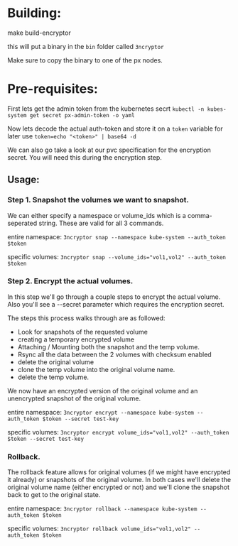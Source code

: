 # Building:
make build-encryptor

this will put a binary in the `bin` folder called `3ncryptor`

Make sure to copy the binary to one of the px nodes.
# Pre-requisites:

First lets get the admin token from the kubernetes secrt
`kubectl -n kubes-system get secret px-admin-token -o yaml`

Now lets decode the actual auth-token and store it on a `token` variable for later use
`token=echo "<token>" | base64 -d`

We can also go take a look at our pvc specification for the encryption secret.
You will need this during the encryption step.

## Usage:
### Step 1. Snapshot the volumes we want to snapshot. 

We can either specify a namespace or volume_ids which is a comma-seperated string.
These are valid for all 3 commands.

entire namespace:
`3ncryptor snap --namespace kube-system --auth_token $token`

specific volumes:
`3ncryptor snap --volume_ids="vol1,vol2" --auth_token $token`

### Step 2. Encrypt the actual volumes.
In this step we'll go through a couple steps to encrypt the actual volume.
Also you'll see a --secret parameter which requires the encryption secret.

The steps this process walks through are as followed:
- Look for snapshots of the requested volume
- creating a temporary encrypted volume
- Attaching / Mounting both the snapshot and the temp volume.
- Rsync all the data between the 2 volumes with checksum enabled
- delete the original volume
- clone the temp volume into the original volume name.
- delete the temp volume.

We now have an encrypted version of the original volume and an unencrypted snapshot of the original volume.

entire namespace:
`3ncryptor encrypt --namespace kube-system --auth_token $token --secret test-key`

specific volumes:
`3ncryptor encrypt volume_ids="vol1,vol2" --auth_token $token --secret test-key`

### Rollback.
The rollback feature allows for original volumes (if we might have encrypted it already) or snapshots of the original volume.
In both cases we'll delete the original volume name (either encrypted or not) and we'll clone the snapshot back to get to the original state.

entire namespace:
`3ncryptor rollback --namespace kube-system --auth_token $token`

specific volumes:
`3ncryptor rollback volume_ids="vol1,vol2" --auth_token $token`
